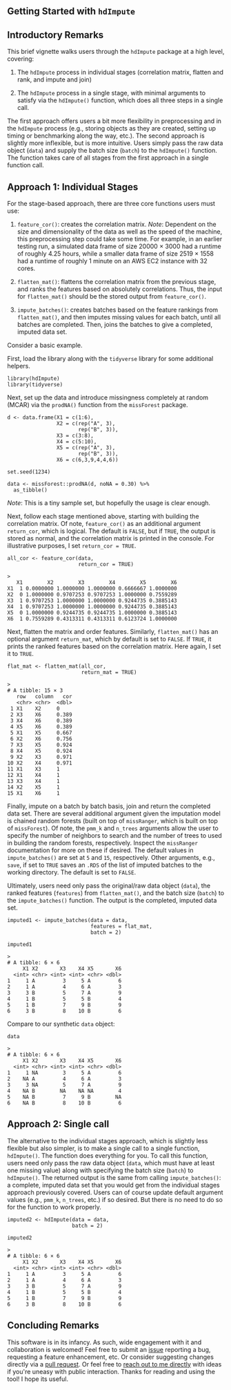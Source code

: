 ## Getting Started with `hdImpute`


## Introductory Remarks 

This brief vignette walks users through the `hdImpute` package at a high level, covering:

  1. The `hdImpute` process in individual stages (correlation matrix, flatten and rank, and impute and join)
  
  2. The `hdImpute` process in a single stage, with minimal arguments to satisfy via the `hdImpute()` function, which does all three steps in a single call.

The first approach offers users a bit more flexibility in preprocessing and in the `hdImpute` process (e.g., storing objects as they are created, setting up timing or benchmarking along the way, etc.). The second approach is slightly more inflexible, but is more intuitive. Users simply pass the raw data object (`data`) and supply the batch size (`batch`) to the `hdImpute()` function. The function takes care of all stages from the first approach in a single function call. 

## Approach 1: Individual Stages 

For the stage-based approach, there are three core functions users must use: 

  1. `feature_cor()`: creates the correlation matrix. *Note*: Dependent on the size and dimensionality of the data as well as the speed of the machine, this preprocessing step could take some time. For example, in an earlier testing run, a simulated data frame of size 20000 $\times$ 3000 had a runtime of roughly 4.25 hours, while a smaller data frame of size 2519 $\times$ 1558 had a runtime of roughly 1 minute on an AWS EC2 instance with 32 cores. 
  
  2. `flatten_mat()`: flattens the correlation matrix from the previous stage, and ranks the features based on absolutely correlations. Thus, the input for `flatten_mat()` should be the stored output from `feature_cor()`.
  
  3. `impute_batches()`: creates batches based on the feature rankings from `flatten_mat()`, and then imputes missing values for each batch, until all batches are completed. Then, joins the batches to give a completed, imputed data set. 

Consider a basic example. 

First, load the library along with the `tidyverse` library for some additional helpers. 

```{r}
library(hdImpute)
library(tidyverse)
```

Next, set up the data and introduce missingness completely at random (MCAR) via the `prodNA()` function from the `missForest` package. 

```{r}
d <- data.frame(X1 = c(1:6), 
                X2 = c(rep("A", 3), 
                       rep("B", 3)), 
                X3 = c(3:8),
                X4 = c(5:10),
                X5 = c(rep("A", 3), 
                       rep("B", 3)), 
                X6 = c(6,3,9,4,4,6))
                
set.seed(1234)

data <- missForest::prodNA(d, noNA = 0.30) %>% 
  as_tibble()
```

*Note*: This is a tiny sample set, but hopefully the usage is clear enough. 

Next, follow each stage mentioned above, starting with building the correlation matrix. Of note, `feature_cor()` as an additional argument `return_cor`, which is logical. The default is `FALSE`, but if `TRUE`, the output is stored as normal, and the correlation matrix is printed in the console. For illustrative purposes, I set `return_cor = TRUE`.

```{r}
all_cor <- feature_cor(data,
                       return_cor = TRUE)

> 
   X1        X2        X3        X4        X5        X6
X1  1 0.0000000 1.0000000 1.0000000 0.6666667 1.0000000
X2  0 1.0000000 0.9707253 0.9707253 1.0000000 0.7559289
X3  1 0.9707253 1.0000000 1.0000000 0.9244735 0.3885143
X4  1 0.9707253 1.0000000 1.0000000 0.9244735 0.3885143
X5  0 1.0000000 0.9244735 0.9244735 1.0000000 0.3885143
X6  1 0.7559289 0.4313311 0.4313311 0.6123724 1.0000000
```

Next, flatten the matrix and order features. Similarly, `flatten_mat()` has an optional argument `return_mat`, which by default is set to `FALSE`. If `TRUE`, it prints the ranked features based on the correlation matrix. Here again, I set it to `TRUE`. 

```{r}
flat_mat <- flatten_mat(all_cor,
                        return_mat = TRUE)

>
# A tibble: 15 × 3
   row   column   cor
   <chr> <chr>  <dbl>
 1 X1    X2     0    
 2 X3    X6     0.389
 3 X4    X6     0.389
 4 X5    X6     0.389
 5 X1    X5     0.667
 6 X2    X6     0.756
 7 X3    X5     0.924
 8 X4    X5     0.924
 9 X2    X3     0.971
10 X2    X4     0.971
11 X1    X3     1    
12 X1    X4     1    
13 X3    X4     1    
14 X2    X5     1    
15 X1    X6     1 
```

Finally, impute on a batch by batch basis, join and return the completed data set. There are several additional argument given the imputation model is chained random forests (built on top of `missRanger`, which is built on top of `missForest`). Of note, the `pmm_k` and `n_trees` arguments allow the user to specify the number of neighbors to search and the number of trees to used in building the random forests, respectively. Inspect the `missRanger` documentation for more on these if desired. The default values in `impute_batches()` are set at `5` and `15`, respectively. Other arguments, e.g., `save`, if set to `TRUE` saves an `.RDS` of the list of imputed batches to the working directory. The default is set to `FALSE`. 

Ultimately, users need only pass the original/raw data object (`data`), the ranked features (`features`) from `flatten_mat()`, and the batch size (`batch`) to the `impute_batches()` function. The output is the completed, imputed data set. 

```{r}
imputed1 <- impute_batches(data = data,
                           features = flat_mat, 
                           batch = 2)
```

```{r}
imputed1

>
# A tibble: 6 × 6
     X1 X2       X3    X4 X5       X6
  <int> <chr> <int> <int> <chr> <dbl>
1     1 A         3     5 A         6
2     1 A         4     6 A         3
3     3 B         5     7 A         9
4     1 B         5     5 B         4
5     1 B         7     9 B         9
6     3 B         8    10 B         6
```

Compare to our synthetic `data` object:

```{r}
data

>
# A tibble: 6 × 6
     X1 X2       X3    X4 X5       X6
  <int> <chr> <int> <int> <chr> <dbl>
1     1 NA        3     5 A         6
2    NA A         4     6 A         3
3     3 NA        5     7 A         9
4    NA B        NA    NA NA        4
5    NA B         7     9 B        NA
6    NA B         8    10 B         6
```

## Approach 2: Single call 

The alternative to the individual stages approach, which is slightly less flexible but also simpler, is to make a single call to a single function, `hdImpute()`. The function does everything for you. To call this function, users need only pass the raw data object (`data`, which must have at least one missing value) along with specifying the batch size (`batch`) to `hdImpute()`. The returned output is the same from calling `impute_batches()`: a complete, imputed data set that you would get from the individual stages approach previously covered. Users can of course update default argument values (e.g., `pmm_k`, `n_trees`, etc.) if so desired. But there is no need to do so for the function to work properly. 

```{r}
imputed2 <- hdImpute(data = data,
                     batch = 2)
```

```{r}
imputed2

>
# A tibble: 6 × 6
     X1 X2       X3    X4 X5       X6
  <int> <chr> <int> <int> <chr> <dbl>
1     1 A         3     5 A         6
2     1 A         4     6 A         3
3     3 B         5     7 A         9
4     1 B         5     5 B         4
5     1 B         7     9 B         9
6     3 B         8    10 B         6
```

## Concluding Remarks 

This software is in its infancy. As such, wide engagement with it and collaboration is welcomed! Feel free to submit an [issue](https://github.com/pdwaggoner/hdImpute/issues) reporting a bug, requesting a feature enhancement, etc. Or consider suggesting changes directly via a [pull request](https://github.com/pdwaggoner/hdImpute/pulls). Or feel free to [reach out to me directly](https://pdwaggoner.github.io/) with ideas if you're uneasy with public interaction. Thanks for reading and using the tool! I hope its useful.
